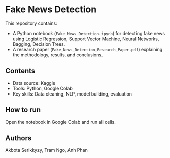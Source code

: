 # Fake News Detection

This repository contains:
- A Python notebook (`Fake_News_Detection.ipynb`) for detecting fake news using Logistic Regression, Support Vector Machine, Neural Networks, Bagging, Decision Trees.
- A research paper (`Fake_News_Detection_Research_Paper.pdf`) explaining the methodology, results, and conclusions.

## Contents
- Data source: Kaggle
- Tools: Python, Google Colab
- Key skills: Data cleaning, NLP, model building, evaluation

## How to run
Open the notebook in Google Colab and run all cells.

## Authors
Akbota Serikkyzy, Tram Ngo, Anh Phan

